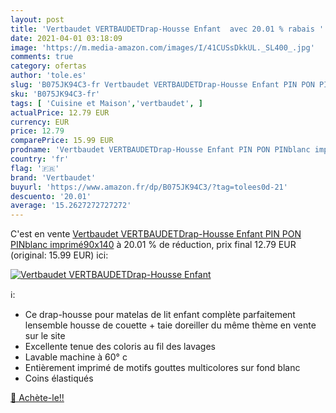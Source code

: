 ```yaml
---
layout: post
title: 'Vertbaudet VERTBAUDETDrap-Housse Enfant  avec 20.01 % rabais '
date: 2021-04-01 03:18:09
image: 'https://m.media-amazon.com/images/I/41CUSsDkkUL._SL400_.jpg'
comments: true
category: ofertas
author: 'tole.es'
slug: 'B075JK94C3-fr Vertbaudet VERTBAUDETDrap-Housse Enfant PIN PON PINblanc...'
sku: 'B075JK94C3-fr'
tags: [ 'Cuisine et Maison','vertbaudet', ]
actualPrice: 12.79 EUR
currency: EUR
price: 12.79
comparePrice: 15.99 EUR
prodname: 'Vertbaudet VERTBAUDETDrap-Housse Enfant PIN PON PINblanc imprimé90x140'
country: 'fr'
flag: '🇫🇷'
brand: 'Vertbaudet'
buyurl: 'https://www.amazon.fr/dp/B075JK94C3/?tag=tolees0d-21'
descuento: '20.01'
average: '15.2627272727272'
---
```


C'est en vente [Vertbaudet VERTBAUDETDrap-Housse Enfant PIN PON PINblanc imprimé90x140](https://www.amazon.fr/dp/B075JK94C3/?tag=tolees0d-21)  à  20.01 % de réduction, prix final  12.79 EUR (original: 15.99 EUR) ici:

[![Vertbaudet VERTBAUDETDrap-Housse Enfant ](https://m.media-amazon.com/images/I/41CUSsDkkUL._SL400_.jpg)](https://www.amazon.fr/dp/B075JK94C3/?tag=tolees0d-21)

ℹ️:

- Ce drap-housse pour matelas de lit enfant complète parfaitement lensemble housse de couette + taie doreiller du même thème en vente sur le site
- Excellente tenue des coloris au fil des lavages
- Lavable machine à 60° c
- Entièrement imprimé de motifs gouttes multicolores sur fond blanc
- Coins élastiqués

[🛒 Achète-le!!](https://www.amazon.fr/dp/B075JK94C3/?tag=tolees0d-21)
